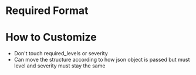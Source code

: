 # Required Format

# How to Customize

- Don't touch required_levels or severity
- Can move the structure according to how json object is passed but must level and severity must stay the same
